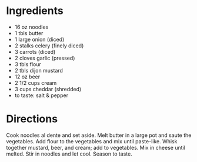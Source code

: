 # Ingredients #

* 16 oz noodles
* 1 tbls butter
* 1 large onion (diced)
* 2 stalks celery (finely diced)
* 3 carrots (diced)
* 2 cloves garlic (pressed)
* 3 tbls flour
* 2 tbls dijon mustard
* 12 oz beer
* 2 1/2 cups cream
* 3 cups cheddar (shredded)
* to taste: salt & pepper

# Directions #

Cook noodles al dente and set aside.
Melt butter in a large pot and saute the vegetables.
Add flour to the vegetables and mix until paste-like.
Whisk together mustard, beer, and cream; add to vegetables.
Mix in cheese until melted. Stir in noodles and let cool.
Season to taste.
